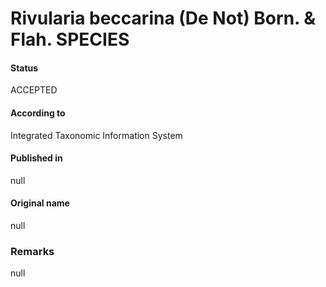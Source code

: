 # Rivularia beccarina (De Not) Born. & Flah. SPECIES

#### Status
ACCEPTED

#### According to
Integrated Taxonomic Information System

#### Published in
null

#### Original name
null

### Remarks
null